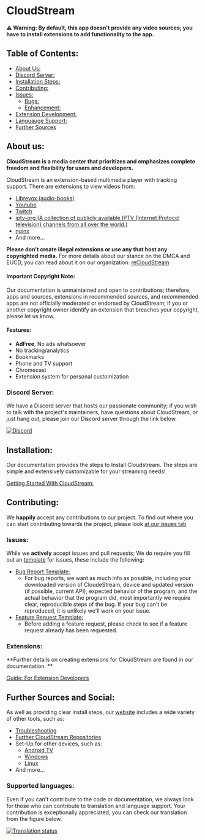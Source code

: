 # CloudStream

**⚠️ Warning: By default, this app doesn't provide any video sources; you have to install extensions to add functionality to the app.**

## Table of Contents: 
+ [About Us:](#about_us)
+ [Discord Server:](#discord)
+ [Installation Steps:](#install_rules)
+ [Contributing:](#contributing)
+ [Issues:](#issues)
  + [Bugs:](#bug_report)
  + [Enhancement:](#enhancment)
+ [Extension Development:](#extensions)
+ [Languauge Support:](#languages)
+ [Further Sources](#contact_and_sources)


<a id="about_us"></a>

## About us: 

**CloudStream is a media center that prioritizes and emphasizes complete freedom and flexibility for users and developers.** 

CloudStream is an extension-based multimedia player with tracking support. There are extensions to view videos from: 

+ [Librevox (audio-books)](https://librivox.org/) 
+ [Youtube](https://www.youtube.com/)
+ [Twitch](https://www.twitch.tv/)
+ [iptv-org (A collection of publicly available IPTV (Internet Protocol television) channels from all over the world.)](https://github.com/iptv-org/iptv) 
+ [nginx](https://nginx.org/)
+ And more... 


**Please don't create illegal extensions or use any that host any copyrighted media.** For more details about our stance on the DMCA and EUCD, you can read about it on our organization: [reCloudStream](https://github.com/recloudstream)

#### Important Copyright Note: 

Our documentation is unmaintained and open to contributions; therefore, apps and sources, extensions in recommended sources, and recommended apps are not officially moderated or endorsed by CloudStream; if you or another copyright owner identify an extension that breaches your copyright, please let us know. 


#### Features:
+ **AdFree**, No ads whatsoever
+ No tracking/analytics
+ Bookmarks
+ Phone and TV support
+ Chromecast
+ Extension system for personal customization

<a id="discord"></a>

### Discord Server: 

We have a Discord server that hosts our passionate community; if you wish to talk with the project's maintainers, have questions about CloudStream, or just hang out, please join our Discord server through the link below. 

[![Discord](https://invidget.switchblade.xyz/5Hus6fM)](https://discord.gg/5Hus6fM)

<a id="install_rules"></a>

## Installation: 

Our documentation provides the steps to Install Cloudstream. The steps are simple and extensively customizable for your streaming needs! 

[Getting Started With CloudStream:](https://recloudstream.github.io/csdocs/)

<a id="contributing"></a>

## Contributing:
We **happily** accept any contributions to our project. To find out where you can start contributing towards the project, please look [at our issues tab](/cloudstream/issues)



<a id="issues"></a> 
 
### Issues: 
While we **actively** accept issues and pull requests; We do require you fill out an [template](https://github.com/recloudstream/cloudstream/issues/new/choose) for issues, these include the following:
- [Bug Report Template: ](https://github.com/recloudstream/cloudstream/issues/new?assignees=&labels=bug&projects=&template=application-bug.yml)
  - For bug reports, we want as much info as possible, including your downloaded version of CloudeStream, device and updated version (if possible, current API),
    expected behavior of the program, and the actual behavior that the program did, most importantly we require clear, reproducible steps of the bug. If your bug can't be       reproduced, it is unlikely we'll work on your issue. 
- [Feature Request Template: ](https://github.com/recloudstream/cloudstream/issues/new?assignees=&labels=enhancement&projects=&template=feature-request.yml)
  - Before adding a feature request, please check to see if a feature request already has been requested.  


### Extensions:
 
**Further details on creating extensions for CloudStream are found in our documentation. **

[Guide: For Extension Developers](https://recloudstream.github.io/csdocs/devs/gettingstarted/) 

<a id="contact_and_sources"></a>

## Further Sources and Social: 

As well as providing clear install steps, our [website](https://dweb.link/ipns/cloudstream.on.fleek.co/) includes a wide variety of other tools, such as: 
- [Troubleshooting](https://recloudstream.github.io/csdocs/troubleshooting/)
- [Further CloudStream Repositories](https://recloudstream.github.io/csdocs/repositories/) 
- Set-Up for other devices, such as:
  - [Android TV](https://recloudstream.github.io/csdocs/other-devices/tv/)
  - [Windows](https://recloudstream.github.io/csdocs/other-devices/windows/)
  - [Linux](https://recloudstream.github.io/csdocs/other-devices/linux/)
- And more...

<a id="languages"> </a>  

### Supported languages:

Even if you can't contribute to the code or documentation, we always look for those who can contribute to translation and language support. Your contribution is exceptionally appreciated; you can check our translation from the figure below. 

<a href="https://hosted.weblate.org/engage/cloudstream/">
  <img src="https://hosted.weblate.org/widgets/cloudstream/-/app/multi-auto.svg" alt="Translation status" />
</a>

